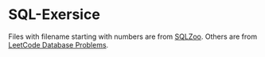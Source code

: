 # SQL-Exersice

Files with filename starting with numbers are from [SQLZoo](http://sqlzoo.net).
Others are from [LeetCode Database Problems](https://leetcode.com/problemset/database/).
